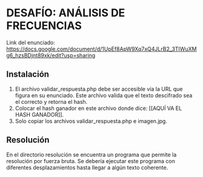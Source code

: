 DESAFÍO: ANÁLISIS DE FRECUENCIAS
=====================================

Link del enunciado: https://docs.google.com/document/d/1UpEf8ApW9Xq7xQ4JLrB2_3TIWuXMg6_hzsBDjnt89xk/edit?usp=sharing

Instalación
-------------------
1. El archivo validar_respuesta.php debe ser accesible vía la URL que figura en su enunciado. Este archivo valida que el texto descifrado sea el correcto y retorna el hash.
2. Colocar el hash ganador en este archivo donde dice: [[AQUÍ VA EL HASH GANADOR]].
3. Solo copiar los archivos validar_respuesta.php e imagen.jpg.


Resolución
-------------------
En el directorio resolución se encuentra un programa que permite la resolución por fuerza bruta. Se debería ejecutar este programa con diferentes desplazamientos hasta llegar a algún texto coherente.

